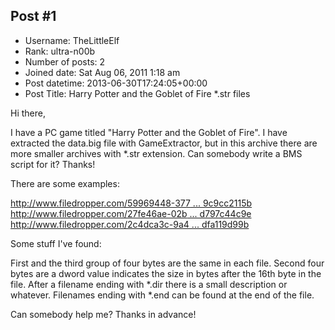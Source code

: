 ## Post #1
- Username: TheLittleElf
- Rank: ultra-n00b
- Number of posts: 2
- Joined date: Sat Aug 06, 2011 1:18 am
- Post datetime: 2013-06-30T17:24:05+00:00
- Post Title: Harry Potter and the Goblet of Fire *.str files

Hi there,

I have a PC game titled "Harry Potter and the Goblet of Fire". I have extracted the data.big file with GameExtractor, but in this archive there are more smaller archives with *.str extension. Can somebody write a BMS script for it? Thanks!

There are some examples:

[http://www.filedropper.com/59969448-377 ... 9c9cc2115b](http://www.filedropper.com/59969448-377d-4a43-acd2-069c9cc2115b)
[http://www.filedropper.com/27fe46ae-02b ... d797c44c9e](http://www.filedropper.com/27fe46ae-02bd-4363-bda0-cbd797c44c9e)
[http://www.filedropper.com/2c4dca3c-9a4 ... dfa119d99b](http://www.filedropper.com/2c4dca3c-9a49-41e8-a5c0-35dfa119d99b)

Some stuff I've found:

First and the third group of four bytes are the same in each file.
Second four bytes are a dword value indicates the size in bytes after the 16th byte in the file.
After a filename ending with *.dir there is a small description or whatever.
Filenames ending with *.end can be found at the end of the file.

Can somebody help me? Thanks in advance!
